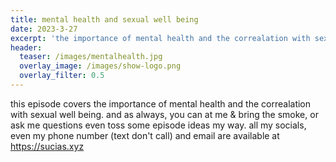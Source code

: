 ```yaml
---
title: mental health and sexual well being
date: 2023-3-27
excerpt: 'the importance of mental health and the correalation with sexual well being.'
header:
  teaser: /images/mentalhealth.jpg
  overlay_image: /images/show-logo.png
  overlay_filter: 0.5
---
```


<!--<iframe src='https://open.spotify.com/embed/episode/61nWae5l3ele9NVhatC9iR' width='80%' height='232' frameborder='0' allowtransparency='true' allow='encrypted-media'></iframe>-->

this episode covers the importance of mental health and the correalation with sexual well being.
and as always, you can at me & bring the smoke, or ask me questions even toss some episode ideas my way. all my socials, even my phone number (text don't call) and email are available at https://sucias.xyz
